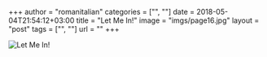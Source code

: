 +++
author = "romanitalian"
categories = ["", ""]
date = 2018-05-04T21:54:12+03:00
title = "Let Me In!"
image = "imgs/page16.jpg"
layout = "post"
tags = ["", ""]
url = ""
+++

![Let Me In!](/imgs/page16.jpg "Let Me In!")
